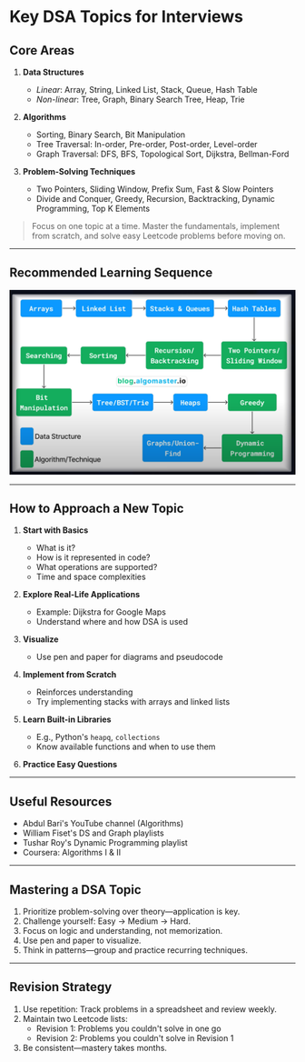 # Key DSA Topics for Interviews

## Core Areas

1. **Data Structures**
   - *Linear*: Array, String, Linked List, Stack, Queue, Hash Table
   - *Non-linear*: Tree, Graph, Binary Search Tree, Heap, Trie

2. **Algorithms**
   - Sorting, Binary Search, Bit Manipulation
   - Tree Traversal: In-order, Pre-order, Post-order, Level-order
   - Graph Traversal: DFS, BFS, Topological Sort, Dijkstra, Bellman-Ford

3. **Problem-Solving Techniques**
   - Two Pointers, Sliding Window, Prefix Sum, Fast & Slow Pointers
   - Divide and Conquer, Greedy, Recursion, Backtracking, Dynamic Programming, Top K Elements

> Focus on one topic at a time. Master the fundamentals, implement from scratch, and solve easy Leetcode problems before moving on.

---

## Recommended Learning Sequence

![Sequence of learning DSA](assets/sequence.png)

---

## How to Approach a New Topic

1. **Start with Basics**
   - What is it?
   - How is it represented in code?
   - What operations are supported?
   - Time and space complexities

2. **Explore Real-Life Applications**
   - Example: Dijkstra for Google Maps
   - Understand where and how DSA is used

3. **Visualize**
   - Use pen and paper for diagrams and pseudocode

4. **Implement from Scratch**
   - Reinforces understanding
   - Try implementing stacks with arrays and linked lists

5. **Learn Built-in Libraries**
   - E.g., Python's `heapq`, `collections`
   - Know available functions and when to use them

6. **Practice Easy Questions**

---

## Useful Resources

- Abdul Bari's YouTube channel (Algorithms)
- William Fiset's DS and Graph playlists
- Tushar Roy's Dynamic Programming playlist
- Coursera: Algorithms I & II

---

## Mastering a DSA Topic

1. Prioritize problem-solving over theory—application is key.
2. Challenge yourself: Easy → Medium → Hard.
3. Focus on logic and understanding, not memorization.
4. Use pen and paper to visualize.
5. Think in patterns—group and practice recurring techniques.

---

## Revision Strategy

1. Use repetition: Track problems in a spreadsheet and review weekly.
2. Maintain two Leetcode lists:
   - Revision 1: Problems you couldn't solve in one go
   - Revision 2: Problems you couldn't solve in Revision 1
3. Be consistent—mastery takes months.